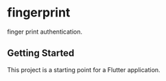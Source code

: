 # fingerprint

finger print authentication.

## Getting Started

This project is a starting point for a Flutter application.


